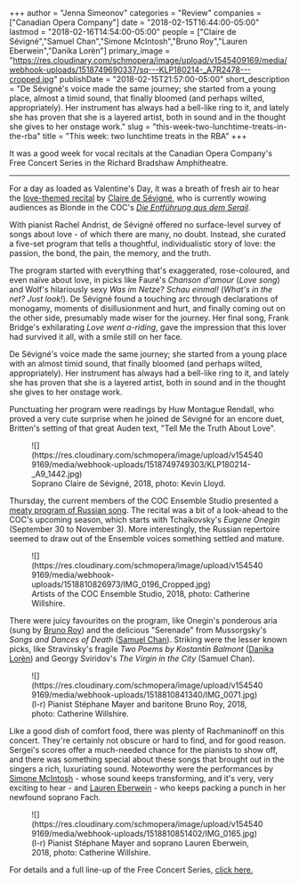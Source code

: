 +++
author = "Jenna Simeonov"
categories = "Review"
companies = ["Canadian Opera Company"]
date = "2018-02-15T16:44:00-05:00"
lastmod = "2018-02-16T14:54:00-05:00"
people = ["Claire de Sévigné","Samuel Chan","Simone McIntosh","Bruno Roy","Lauren Eberwein","Danika Lorèn"]
primary_image = "https://res.cloudinary.com/schmopera/image/upload/v1545409169/media/webhook-uploads/1518749690337/sq---KLP180214-_A7R2478---cropped.jpg"
publishDate = "2018-02-15T21:57:00-05:00"
short_description = "De Sévigné&#039;s voice made the same journey; she started from a young place, almost a timid sound, that finally bloomed (and perhaps wilted, appropriately). Her instrument has always had a bell-like ring to it, and lately she has proven that she is a layered artist, both in sound and in the thought she gives to her onstage work."
slug = "this-week-two-lunchtime-treats-in-the-rba"
title = "This week: two lunchtime treats in the RBA"
+++

It was a good week for vocal recitals at the Canadian Opera Company's Free Concert Series in the Richard Bradshaw Amphitheatre.
***
For a day as loaded as Valentine's Day, it was a breath of fresh air to hear the [love-themed recital](http://files.coc.ca/pdfs/concert180214.pdf) by [Claire de Sévigné](/scene/people/claire-de-sevigne/), who is currently wowing audiences as Blonde in the COC's [*Die Entführung aus dem Serail*](/never-black-white-abduction-at-the-coc/).

With pianist Rachel Andrist, de Sévigné offered no surface-level survey of songs about love - of which there are many, no doubt. Instead, she curated a five-set program that tells a thoughtful, individualistic story of love: the passion, the bond, the pain, the memory, and the truth.

The program started with everything that's exaggerated, rose-coloured, and even naïve about love, in picks like Fauré's *Chanson d'amour* (*Love song*) and Wolf's hilariously sexy *Was im Netze? Schau einmal!* (*What's in the net? Just look!*). De Sévigné found a touching arc through declarations of monogamy, moments of disillusionment and hurt, and finally coming out on the other side, presumably made wiser for the journey. Her final song, Frank Bridge's exhilarating *Love went a-riding*, gave the impression that this lover had survived it all, with a smile still on her face.

De Sévigné's voice made the same journey; she started from a young place with an almost timid sound, that finally bloomed (and perhaps wilted, appropriately). Her instrument has always had a bell-like ring to it, and lately she has proven that she is a layered artist, both in sound and in the thought she gives to her onstage work.

Punctuating her program were readings by Huw Montague Rendall, who proved a very cute surprise when he joined de Sévigné for an encore duet, Britten's setting of that great Auden text, "Tell Me the Truth About Love".

<figure data-type="image">
![](https://res.cloudinary.com/schmopera/image/upload/v1545409169/media/webhook-uploads/1518749749303/KLP180214-_A9_1442.jpg)
<figcaption>Soprano Claire de Sévigné, 2018, photo: Kevin Lloyd.</figcaption>
</figure>

Thursday, the current members of the COC Ensemble Studio presented a [meaty program of Russian song](http://files.coc.ca/pdfs/concert180215.pdf). The recital was a bit of a look-ahead to the COC's upcoming season, which starts with Tchaikovsky's *Eugene Onegin* (September 30 to November 3). More interestingly, the Russian repertoire seemed to draw out of the Ensemble voices something settled and mature.

<figure data-type="image">
![](https://res.cloudinary.com/schmopera/image/upload/v1545409169/media/webhook-uploads/1518810826973/IMG_0196_Cropped.jpg)
<figcaption>Artists of the COC Ensemble Studio, 2018, photo: Catherine Willshire.</figcaption>
</figure>

There were juicy favourites on the program, like Onegin's ponderous aria (sung by [Bruno Roy](/scene/people/bruno-roy/)) and the delicious "Serenade" from Mussorgsky's *Songs and Dances of Death* ([Samuel Chan](/scene/people/samuel-chan/)). Striking were the lesser known picks, like Stravinsky's fragile *Two Poems by Kostantin Balmont* ([Danika Lorèn](/spotlight-on-danika-loren/)) and Georgy Sviridov's *The Virgin in the City* (Samuel Chan).

<figure data-type="image">
![](https://res.cloudinary.com/schmopera/image/upload/v1545409169/media/webhook-uploads/1518810841340/IMG_0071.jpg)
<figcaption>(l-r) Pianist Stéphane Mayer and baritone Bruno Roy, 2018, photo: Catherine Willshire.</figcaption>
</figure>

Like a good dish of comfort food, there was plenty of Rachmaninoff on this concert. They're certainly not obscure or hard to find, and for good reason. Sergei's scores offer a much-needed chance for the pianists to show off, and there was something special about these songs that brought out in the singers a rich, luxuriating sound. Noteworthy were the performances by [Simone McIntosh](/scene/people/simone-mcintosh/) - whose sound keeps transforming, and it's very, very exciting to hear - and [Lauren Eberwein](/scene/people/lauren-eberwein/) - who keeps packing a punch in her newfound soprano Fach.

<figure data-type="image">
![](https://res.cloudinary.com/schmopera/image/upload/v1545409169/media/webhook-uploads/1518810851402/IMG_0165.jpg)
<figcaption>(l-r) Pianist Stéphane Mayer and soprano Lauren Eberwein, 2018, photo: Catherine Willshire.</figcaption>
</figure>

For details and a full line-up of the Free Concert Series, [click here.](https://www.coc.ca/plan-your-visit/free-concert-series)

